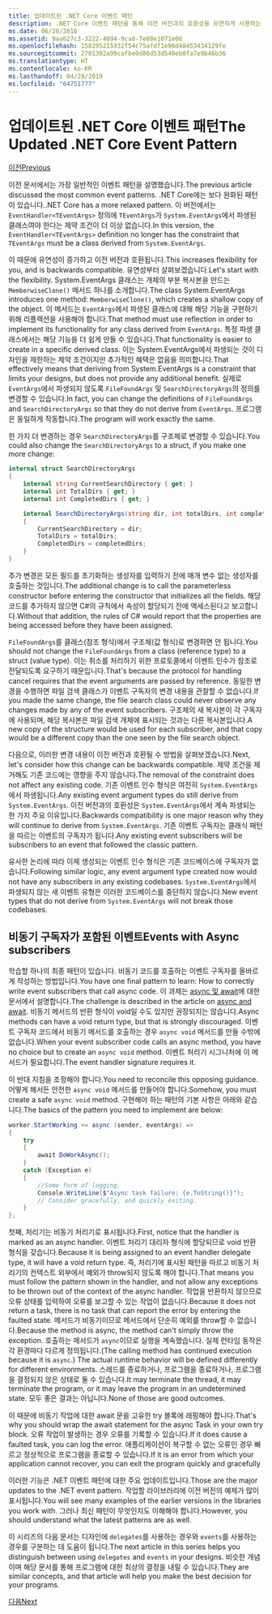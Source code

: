 ```yaml
---
title: 업데이트된 .NET Core 이벤트 패턴
description: .NET Core 이벤트 패턴을 통해 이전 버전과의 호환성을 유연하게 사용하는 방법 및 비동기 구독자로 안전한 이벤트 처리를 구현하는 방법을 알아봅니다.
ms.date: 06/20/2016
ms.assetid: 9aa627c3-3222-4094-9ca8-7e88e1071e06
ms.openlocfilehash: 158295215932f54c75afdf1e96d48453434129fe
ms.sourcegitcommit: 2701302a99cafbe0d86d53d540eb0fa7e9b46b36
ms.translationtype: HT
ms.contentlocale: ko-KR
ms.lasthandoff: 04/28/2019
ms.locfileid: "64751777"
---
```

# <a name="the-updated-net-core-event-pattern"></a><span data-ttu-id="c58ab-103">업데이트된 .NET Core 이벤트 패턴</span><span class="sxs-lookup"><span data-stu-id="c58ab-103">The Updated .NET Core Event Pattern</span></span>

[<span data-ttu-id="c58ab-104">이전</span><span class="sxs-lookup"><span data-stu-id="c58ab-104">Previous</span></span>](event-pattern.md)

<span data-ttu-id="c58ab-105">이전 문서에서는 가장 일반적인 이벤트 패턴을 설명했습니다.</span><span class="sxs-lookup"><span data-stu-id="c58ab-105">The previous article discussed the most common event patterns.</span></span> <span data-ttu-id="c58ab-106">.NET Core에는 보다 완화된 패턴이 있습니다.</span><span class="sxs-lookup"><span data-stu-id="c58ab-106">.NET Core has a more relaxed pattern.</span></span> <span data-ttu-id="c58ab-107">이 버전에서는 `EventHandler<TEventArgs>` 정의에 `TEventArgs`가 `System.EventArgs`에서 파생된 클래스여야 한다는 제약 조건이 더 이상 없습니다.</span><span class="sxs-lookup"><span data-stu-id="c58ab-107">In this version, the `EventHandler<TEventArgs>` definition no longer has the constraint that `TEventArgs` must be a class derived from `System.EventArgs`.</span></span>

<span data-ttu-id="c58ab-108">이 때문에 유연성이 증가하고 이전 버전과 호환됩니다.</span><span class="sxs-lookup"><span data-stu-id="c58ab-108">This increases flexibility for you, and is backwards compatible.</span></span> <span data-ttu-id="c58ab-109">유연성부터 살펴보겠습니다.</span><span class="sxs-lookup"><span data-stu-id="c58ab-109">Let's start with the flexibility.</span></span> <span data-ttu-id="c58ab-110">System.EventArgs 클래스는 개체의 부분 복사본을 만드는 `MemberwiseClone()` 메서드 하나를 소개합니다.</span><span class="sxs-lookup"><span data-stu-id="c58ab-110">The class System.EventArgs introduces one method: `MemberwiseClone()`, which creates a shallow copy of the object.</span></span>
<span data-ttu-id="c58ab-111">이 메서드는 `EventArgs`에서 파생된 클래스에 대해 해당 기능을 구현하기 위해 리플렉션을 사용해야 합니다.</span><span class="sxs-lookup"><span data-stu-id="c58ab-111">That method must use reflection in order to implement its functionality for any class derived from `EventArgs`.</span></span> <span data-ttu-id="c58ab-112">특정 파생 클래스에서는 해당 기능을 더 쉽게 만들 수 있습니다.</span><span class="sxs-lookup"><span data-stu-id="c58ab-112">That functionality is easier to create in a specific derived class.</span></span> <span data-ttu-id="c58ab-113">이는 System.EventArgs에서 파생되는 것이 디자인을 제한하는 제약 조건이지만 추가적인 혜택은 없음을 의미합니다.</span><span class="sxs-lookup"><span data-stu-id="c58ab-113">That effectively means that deriving from System.EventArgs is a constraint that limits your designs, but does not provide any additional benefit.</span></span>
<span data-ttu-id="c58ab-114">실제로 `EventArgs`에서 파생되지 않도록 `FileFoundArgs` 및 `SearchDirectoryArgs`의 정의를 변경할 수 있습니다.</span><span class="sxs-lookup"><span data-stu-id="c58ab-114">In fact, you can change the definitions of `FileFoundArgs` and `SearchDirectoryArgs` so that they do not derive from `EventArgs`.</span></span>
<span data-ttu-id="c58ab-115">프로그램은 동일하게 작동합니다.</span><span class="sxs-lookup"><span data-stu-id="c58ab-115">The program will work exactly the same.</span></span>

<span data-ttu-id="c58ab-116">한 가지 더 변경하는 경우 `SearchDirectoryArgs`를 구조체로 변경할 수 있습니다.</span><span class="sxs-lookup"><span data-stu-id="c58ab-116">You could also change the `SearchDirectoryArgs` to a struct, if you make one more change:</span></span>

```csharp
internal struct SearchDirectoryArgs
{
    internal string CurrentSearchDirectory { get; }
    internal int TotalDirs { get; }
    internal int CompletedDirs { get; }

    internal SearchDirectoryArgs(string dir, int totalDirs, int completedDirs) : this()
    {
        CurrentSearchDirectory = dir;
        TotalDirs = totalDirs;
        CompletedDirs = completedDirs;
    }
}
```

<span data-ttu-id="c58ab-117">추가 변경은 모든 필드를 초기화하는 생성자를 입력하기 전에 매개 변수 없는 생성자를 호출하는 것입니다.</span><span class="sxs-lookup"><span data-stu-id="c58ab-117">The additional change is to call the parameterless constructor before entering the constructor that initializes all the fields.</span></span> <span data-ttu-id="c58ab-118">해당 코드를 추가하지 않으면 C#의 규칙에서 속성이 할당되기 전에 액세스된다고 보고합니다.</span><span class="sxs-lookup"><span data-stu-id="c58ab-118">Without that addition, the rules of C# would report that the properties are being accessed before they have been assigned.</span></span>

<span data-ttu-id="c58ab-119">`FileFoundArgs`를 클래스(참조 형식)에서 구조체(값 형식)로 변경하면 안 됩니다.</span><span class="sxs-lookup"><span data-stu-id="c58ab-119">You should not change the `FileFoundArgs` from a class (reference type) to a struct (value type).</span></span> <span data-ttu-id="c58ab-120">이는 취소를 처리하기 위한 프로토콜에서 이벤트 인수가 참조로 전달되도록 요구하기 때문입니다.</span><span class="sxs-lookup"><span data-stu-id="c58ab-120">That's because the protocol for handling cancel requires that the event arguments are passed by reference.</span></span> <span data-ttu-id="c58ab-121">동일한 변경을 수행하면 파일 검색 클래스가 이벤트 구독자의 변경 내용을 관찰할 수 없습니다.</span><span class="sxs-lookup"><span data-stu-id="c58ab-121">If you made the same change, the file search class could never observe any changes made by any of the event subscribers.</span></span> <span data-ttu-id="c58ab-122">구조체의 새 복사본이 각 구독자에 사용되며, 해당 복사본은 파일 검색 개체에 표시되는 것과는 다른 복사본입니다.</span><span class="sxs-lookup"><span data-stu-id="c58ab-122">A new copy of the structure would be used for each subscriber, and that copy would be a different copy than the one seen by the file search object.</span></span>

<span data-ttu-id="c58ab-123">다음으로, 이러한 변경 내용이 이전 버전과 호환될 수 방법을 살펴보겠습니다.</span><span class="sxs-lookup"><span data-stu-id="c58ab-123">Next, let's consider how this change can be backwards compatible.</span></span>
<span data-ttu-id="c58ab-124">제약 조건을 제거해도 기존 코드에는 영향을 주지 않습니다.</span><span class="sxs-lookup"><span data-stu-id="c58ab-124">The removal of the constraint does not affect any existing code.</span></span> <span data-ttu-id="c58ab-125">기존 이벤트 인수 형식은 여전히 `System.EventArgs`에서 파생됩니다.</span><span class="sxs-lookup"><span data-stu-id="c58ab-125">Any existing event argument types do still derive from `System.EventArgs`.</span></span>
<span data-ttu-id="c58ab-126">이전 버전과의 호환성은 `System.EventArgs`에서 계속 파생되는 한 가지 주요 이유입니다.</span><span class="sxs-lookup"><span data-stu-id="c58ab-126">Backwards compatibility is one major reason why they will continue to derive from `System.EventArgs`.</span></span> <span data-ttu-id="c58ab-127">기존 이벤트 구독자는 클래식 패턴을 따르는 이벤트의 구독자가 됩니다.</span><span class="sxs-lookup"><span data-stu-id="c58ab-127">Any existing event subscribers will be subscribers to an event that followed the classic pattern.</span></span>

<span data-ttu-id="c58ab-128">유사한 논리에 따라 이제 생성되는 이벤트 인수 형식은 기존 코드베이스에 구독자가 없습니다.</span><span class="sxs-lookup"><span data-stu-id="c58ab-128">Following similar logic, any event argument type created now would not have any subscribers in any existing codebases.</span></span> <span data-ttu-id="c58ab-129">`System.EventArgs`에서 파생되지 않는 새 이벤트 유형은 이러한 코드베이스를 중단하지 않습니다.</span><span class="sxs-lookup"><span data-stu-id="c58ab-129">New event types that do not derive from `System.EventArgs` will not break those codebases.</span></span>

## <a name="events-with-async-subscribers"></a><span data-ttu-id="c58ab-130">비동기 구독자가 포함된 이벤트</span><span class="sxs-lookup"><span data-stu-id="c58ab-130">Events with Async subscribers</span></span>

<span data-ttu-id="c58ab-131">학습할 하나의 최종 패턴이 있습니다. 비동기 코드를 호출하는 이벤트 구독자를 올바르게 작성하는 방법입니다.</span><span class="sxs-lookup"><span data-stu-id="c58ab-131">You have one final pattern to learn: How to correctly write event subscribers that call async code.</span></span> <span data-ttu-id="c58ab-132">이 과제는 [async 및 await](async.md)에 대한 문서에서 설명합니다.</span><span class="sxs-lookup"><span data-stu-id="c58ab-132">The challenge is described in the article on [async and await](async.md).</span></span> <span data-ttu-id="c58ab-133">비동기 메서드의 반환 형식이 void일 수도 있지만 권장되지는 않습니다.</span><span class="sxs-lookup"><span data-stu-id="c58ab-133">Async methods can have a void return type, but that is strongly discouraged.</span></span> <span data-ttu-id="c58ab-134">이벤트 구독자 코드에서 비동기 메서드를 호출하는 경우 `async void` 메서드를 만들 수밖에 없습니다.</span><span class="sxs-lookup"><span data-stu-id="c58ab-134">When your event subscriber code calls an async method, you have no choice but to create an `async void` method.</span></span> <span data-ttu-id="c58ab-135">이벤트 처리기 시그니처에 이 메서드가 필요합니다.</span><span class="sxs-lookup"><span data-stu-id="c58ab-135">The event handler signature requires it.</span></span>

<span data-ttu-id="c58ab-136">이 반대 지침을 조정해야 합니다.</span><span class="sxs-lookup"><span data-stu-id="c58ab-136">You need to reconcile this opposing guidance.</span></span> <span data-ttu-id="c58ab-137">어떻게 해서든 안전한 `async void` 메서드를 만들어야 합니다.</span><span class="sxs-lookup"><span data-stu-id="c58ab-137">Somehow, you must create a safe `async void` method.</span></span> <span data-ttu-id="c58ab-138">구현해야 하는 패턴의 기본 사항은 아래와 같습니다.</span><span class="sxs-lookup"><span data-stu-id="c58ab-138">The basics of the pattern you need to implement are below:</span></span>

```csharp
worker.StartWorking += async (sender, eventArgs) =>
{
    try 
    {
        await DoWorkAsync();
    }
    catch (Exception e)
    {
        //Some form of logging.
        Console.WriteLine($"Async task failure: {e.ToString()}");
        // Consider gracefully, and quickly exiting.
    }
};
```

<span data-ttu-id="c58ab-139">첫째, 처리기는 비동기 처리기로 표시됩니다.</span><span class="sxs-lookup"><span data-stu-id="c58ab-139">First, notice that the handler is marked as an async handler.</span></span> <span data-ttu-id="c58ab-140">이벤트 처리기 대리자 형식에 할당되므로 void 반환 형식을 갖습니다.</span><span class="sxs-lookup"><span data-stu-id="c58ab-140">Because it is being assigned to an event handler delegate type, it will have a void return type.</span></span> <span data-ttu-id="c58ab-141">즉, 처리기에 표시된 패턴을 따르고 비동기 처리기의 컨텍스트 외부에서 예외가 throw되지 않도록 해야 합니다.</span><span class="sxs-lookup"><span data-stu-id="c58ab-141">That means you must follow the pattern shown in the handler, and not allow any exceptions to be thrown out of the context of the async handler.</span></span> <span data-ttu-id="c58ab-142">작업을 반환하지 않으므로 오류 상태를 입력하여 오류를 보고할 수 있는 작업이 없습니다.</span><span class="sxs-lookup"><span data-stu-id="c58ab-142">Because it does not return a task, there is no task that can report the error by entering the faulted state.</span></span> <span data-ttu-id="c58ab-143">메서드가 비동기이므로 메서드에서 단순히 예외를 throw할 수 없습니다.</span><span class="sxs-lookup"><span data-stu-id="c58ab-143">Because the method is async, the method can't simply throw the exception.</span></span> <span data-ttu-id="c58ab-144">호출하는 메서드가 `async`이므로 실행을 계속했습니다. 실제 런타임 동작은 각 환경마다 다르게 정의됩니다.</span><span class="sxs-lookup"><span data-stu-id="c58ab-144">(The calling method has continued execution because it is `async`.) The actual runtime behavior will be defined differently for different environments.</span></span> <span data-ttu-id="c58ab-145">스레드를 종료하거나, 프로그램을 종료하거나, 프로그램을 결정되지 않은 상태로 둘 수 있습니다.</span><span class="sxs-lookup"><span data-stu-id="c58ab-145">It may terminate the thread, it may terminate the program, or it may leave the program in an undetermined state.</span></span> <span data-ttu-id="c58ab-146">모두 좋은 결과는 아닙니다.</span><span class="sxs-lookup"><span data-stu-id="c58ab-146">None of those are good outcomes.</span></span>

<span data-ttu-id="c58ab-147">이 때문에 비동기 작업에 대한 await 문을 고유한 try 블록에 래핑해야 합니다.</span><span class="sxs-lookup"><span data-stu-id="c58ab-147">That's why you should wrap the await statement for the async Task in your own try block.</span></span> <span data-ttu-id="c58ab-148">오류 작업이 발생하는 경우 오류를 기록할 수 있습니다.</span><span class="sxs-lookup"><span data-stu-id="c58ab-148">If it does cause a faulted task, you can log the error.</span></span> <span data-ttu-id="c58ab-149">애플리케이션이 복구할 수 없는 오류인 경우 빠르고 정상적으로 프로그램을 종료할 수 있습니다.</span><span class="sxs-lookup"><span data-stu-id="c58ab-149">If it is an error from which your application cannot recover, you can exit the program quickly and gracefully</span></span>

<span data-ttu-id="c58ab-150">이러한 기능은 .NET 이벤트 패턴에 대한 주요 업데이트입니다.</span><span class="sxs-lookup"><span data-stu-id="c58ab-150">Those are the major updates to the .NET event pattern.</span></span> <span data-ttu-id="c58ab-151">작업할 라이브러리에 이전 버전의 예제가 많이 표시됩니다.</span><span class="sxs-lookup"><span data-stu-id="c58ab-151">You will see many examples of the earlier versions in the libraries you work with.</span></span> <span data-ttu-id="c58ab-152">그러나 최신 패턴이 무엇인지도 이해해야 합니다.</span><span class="sxs-lookup"><span data-stu-id="c58ab-152">However, you should understand what the latest patterns are as well.</span></span>

<span data-ttu-id="c58ab-153">이 시리즈의 다음 문서는 디자인에 `delegates`를 사용하는 경우와 `events`를 사용하는 경우를 구분하는 데 도움이 됩니다.</span><span class="sxs-lookup"><span data-stu-id="c58ab-153">The next article in this series helps you distinguish between using `delegates` and `events` in your designs.</span></span> <span data-ttu-id="c58ab-154">비슷한 개념이며 해당 문서를 통해 프로그램에 대한 최상의 결정을 내릴 수 있습니다.</span><span class="sxs-lookup"><span data-stu-id="c58ab-154">They are similar concepts, and that article will help you make the best decision for your programs.</span></span>

[<span data-ttu-id="c58ab-155">다음</span><span class="sxs-lookup"><span data-stu-id="c58ab-155">Next</span></span>](distinguish-delegates-events.md)
